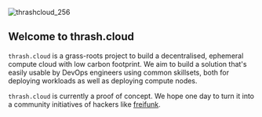 ![thrashcloud_256](https://github.com/user-attachments/assets/55b566d3-adcc-46be-9acb-85384d3d51fc)

## Welcome to thrash.cloud

`thrash.cloud` is a grass-roots project to build a decentralised, ephemeral compute cloud with low carbon footprint. 
We aim to build a solution that's easily usable by DevOps engineers using common skillsets, both for deploying workloads as well as deploying compute nodes.

`thrash.cloud` is currently a proof of concept. We hope one day to turn it into a community initiatives of hackers like [freifunk](https://freifunk.net).
